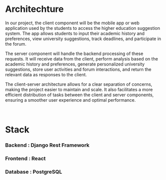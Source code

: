 # Architechture

In our project, the client component will be the mobile app or web application used by the students to access the higher education suggestion system. The app allows students to input their academic history and preferences, view university suggestions, track deadlines, and participate in the forum.

The server component will handle the backend processing of these requests. It will receive data from the client, perform analysis based on the academic history and preferences, generate personalized university suggestions, store user activities and forum interactions, and return the relevant data as responses to the client.

The client-server architecture allows for a clear separation of concerns, making the project easier to maintain and scale. It also facilitates a more efficient distribution of tasks between the client and server components, ensuring a smoother user experience and optimal performance.

<br>

# Stack

### Backend : Django Rest Framework

### Frontend : React 

### Database : PostgreSQL
